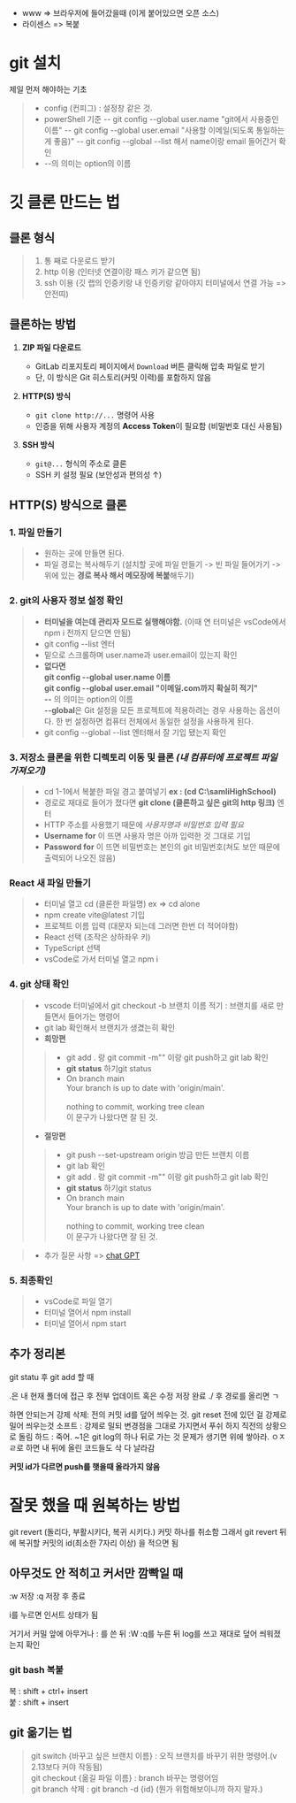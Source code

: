 - www => 브라우저에 들어갔을때 (이게 붙어있으면 오픈 소스)
- 라이센스 => 복붙

# git 설치
제일 먼저 해야하는 기초
>- config (컨피그) : 설정창 같은 것.
>- powerShell 기준 
>-- git config --global user.name "git에서 사용중인 이름"
>-- git config --global user.email "사용할 이메일(되도록 통일하는게 좋음)"
>-- git config --global --list 해서 name이랑 email 들어간거 확인
>- --의 의미는 option의 이름

# 깃 클론 만드는 법
## 클론 형식
>1. 통 째로 다운로드 받기
>2. http 이용 (인터넷 연결이랑 패스 키가 같으면 됨)
>3. ssh 이용 (깃 랩의 인증키랑 내 인증키랑 같아야지 터미널에서 연결 가능 => 안전띠)


## 클론하는 방법
1. **ZIP 파일 다운로드**
   - GitLab 리포지토리 페이지에서 `Download` 버튼 클릭해 압축 파일로 받기
   - 단, 이 방식은 Git 히스토리(커밋 이력)를 포함하지 않음

2. **HTTP(S) 방식** 
   - `git clone http://...` 명령어 사용
   - 인증을 위해 사용자 계정의 **Access Token**이 필요함 (비밀번호 대신 사용됨)

3. **SSH 방식**
   - `git@...` 형식의 주소로 클론
   - SSH 키 설정 필요 (보안성과 편의성 ↑)


## **HTTP(S) 방식**으로 클론
### 1. 파일 만들기
  >- 원하는 곳에 만들면 된다.
  >- 파일 경로는 복사해두기 (설치할 곳에 파일 만들기 -> 빈 파일 들어가기 -> 위에 있는 **경로 복사 해서 메모장에 복붙**해두기)
### 2. git의 사용자 정보 설정 확인
  >- **터미널을 여는데 관리자 모드로 실행해야함.** (이때 연 터미널은 vsCode에서 npm i 전까지 닫으면 안됨)
  >- git config --list 엔터
  >- 밑으로 스크롤하며 user.name과 user.email이 있는지 확인
  >- **없다면** <br>
  **git config --global user.name 이름**<br>
  **git config --global user.email "이메일.com까지 확실히 적기"**<br>
  **--** 의 의미는 option의 이름 <br>
  **--global**은 Git 설정을 모든 프로젝트에 적용하려는 경우 사용하는 옵션이다. 한 번 설정하면 컴퓨터 전체에서 동일한 설정을 사용하게 된다.
  >- git config --global --list 엔터해서 잘 기입 됐는지 확인
### 3. 저장소 클론을 위한 디렉토리 이동 및 클론 *(내 컴퓨터에 프로젝트 파일 가져오기)*
  >- cd 1-1에서 복붙한 파일 경고 붙여넣기 **ex : (cd C:\samliHighSchool)**
  >- 경로로 재대로 들어가 졌다면 **git clone (클론하고 싶은 git의 http 링크)** 엔터
  >- HTTP 주소를 사용했기 때문에 *사용자명과 비밀번호 입력 필요*
  >- **Username for** 이 뜨면 사용자 명은 아까 입력한 것 그대로 기입
  >- **Password for** 이 뜨면 비밀번호는 본인의 git 비밀번호(쳐도 보안 때문에 출력되어 나오진 않음)
### React 새 파일 만들기
>- 터미널 열고 cd (클론한 파일명) ex => cd alone
>- npm create vite@latest 기입
>- 프로젝트 이름 입력 (대문자 되는데 그러면 한번 더 적어야함)
>- React 선택 (조작은 상하좌우 키)
>- TypeScript 선택
>- vsCode로 가서 터미널 열고 npm i

### 4. git 상태 확인
>- vscode 터미널에서 git checkout -b 브랜치 이름 적기 : 브랜치를 새로 만들면서 들어가는 명령어
>- git lab 확인해서 브랜치가 생겼는히 확인
   >- **희망편**
   >>- git add . 랑 git commit -m"" 이랑 git push하고 git lab 확인
   >>- **git status** 하기git status
   >>- On branch main<br>Your branch is up to date with 'origin/main'.<br><br>nothing to commit, working tree clean <br> 이 문구가 나왔다면 잘 된 것.
   >- **절망편**
   >>- git push --set-upstream origin 방금 만든 브랜치 이름
   >>- git lab 확인
   >>- git add . 랑 git commit -m"" 이랑 git push하고 git lab 확인
   >>- **git status** 하기git status
   >>- On branch main<br>Your branch is up to date with 'origin/main'.<br><br>nothing to commit, working tree clean <br> 이 문구가 나왔다면 잘 된 것.

>-  추가 질문 사항 => [chat GPT](https://chatgpt.com/)
   
### 5. 최종확인
>- vsCode로 파일 열기
>- 터미널 열어서 npm install
>- 터미널 열어서 npm start

## 추가 정리본
git statu 후
git add 할 때 

.은 내 현재 폴더에 접근 후 전부 업데이트 혹은 수정 저장 완료
./ 후 경로를 올리면 ㄱ



하면 안되는거
  강제 삭제: 전의 커밋 id를 덮어 씌우는 것.
  git reset 전에 있던 걸 강제로 밀어 씌우는것
  소프트 : 강제로 밀되 변경점을 그대로 가지면서 푸쉬 하지 직전의 상황으로 돌림
  하드 : 죽어.
  ~1은 git log의 하나 뒤로 가는 것
  문제가 생기면 위에 쌓아라. ㅇㅈㄹ로 하면 내 뒤에 올린 코드들도 삭 다 날라감

**커밋 id가 다르면 push를 햇을때 올라가지 않음**


# 잘못 했을 때 원복하는 방법
git revert (돌리다, 부활시키다, 복귀 시키다.) 커밋 하나를 취소함
그래서 git revert 뒤에 복귀할 커밋의 id(최소한 7자리 이상) 을 적으면 됨

## 아무것도 안 적히고 커서만 깜빡일 때
:w 저장
:q 저장 후 종료

i를 누르면 인서트 상태가 됨

거기서 커밀 앞에 아무거나 : 를 쓴 뒤 :W :q를 누른 뒤 log를 쓰고 재대로 덮어 씌워졌는지 확인



### git bash 복붙
복 : shift + ctrl+ insert <br>
붙 : shift + insert


## git 옮기는 법
> git switch {바꾸고 싶은 브랜치 이름} : 오직 브랜치를 바꾸기 위한 명령어.(v 2.13보다 커야 작동됨)<br>
> git checkout {옮길 파일 이름} : branch 바꾸는 명령어임 <br>
> git branch 삭제 : git branch -d {id} (뭔가 위험해보이니까 하지 말자.)<br>



